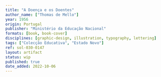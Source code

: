 ```yaml
---
title: "A Doença e os Doentes"
author_name: ["Thomas de Mello"]
year: 1956
origin: Portugal
publisher: "Ministério da Educação Nacional"
formats: [book, book-cover]
disciplines: [graphic-design, illustration, typography, lettering]
tags: ["Colecção Educativa", "Estado Novo"]
ref: sol-030-0147
layout: artifact
status: wip
published: true
date_added: 2022-10-06
---
```

